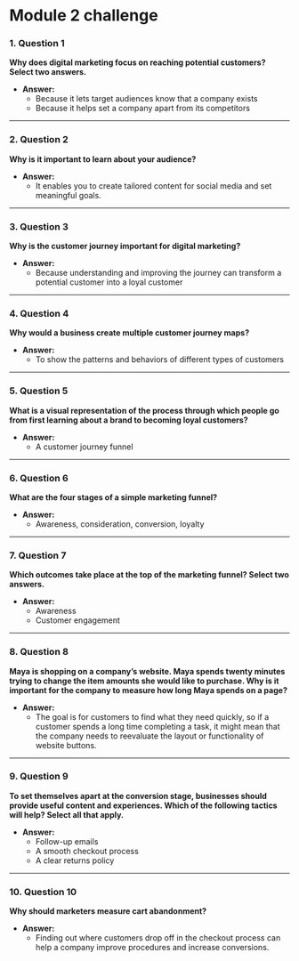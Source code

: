 # Module 2 challenge


### 1. **Question 1**  
**Why does digital marketing focus on reaching potential customers? Select two answers.**

- **Answer:**  
  - Because it lets target audiences know that a company exists  
  - Because it helps set a company apart from its competitors  

---

### 2. **Question 2**  
**Why is it important to learn about your audience?**

- **Answer:**  
  - It enables you to create tailored content for social media and set meaningful goals.

---

### 3. **Question 3**  
**Why is the customer journey important for digital marketing?**

- **Answer:**  
  - Because understanding and improving the journey can transform a potential customer into a loyal customer

---

### 4. **Question 4**  
**Why would a business create multiple customer journey maps?**

- **Answer:**  
  - To show the patterns and behaviors of different types of customers

---

### 5. **Question 5**  
**What is a visual representation of the process through which people go from first learning about a brand to becoming loyal customers?**

- **Answer:**  
  - A customer journey funnel

---

### 6. **Question 6**  
**What are the four stages of a simple marketing funnel?**

- **Answer:**  
  - Awareness, consideration, conversion, loyalty

---

### 7. **Question 7**  
**Which outcomes take place at the top of the marketing funnel? Select two answers.**

- **Answer:**  
  - Awareness  
  - Customer engagement

---

### 8. **Question 8**  
**Maya is shopping on a company’s website. Maya spends twenty minutes trying to change the item amounts she would like to purchase. Why is it important for the company to measure how long Maya spends on a page?**

- **Answer:**  
  - The goal is for customers to find what they need quickly, so if a customer spends a long time completing a task, it might mean that the company needs to reevaluate the layout or functionality of website buttons.

---

### 9. **Question 9**  
**To set themselves apart at the conversion stage, businesses should provide useful content and experiences. Which of the following tactics will help? Select all that apply.**

- **Answer:**  
  - Follow-up emails  
  - A smooth checkout process  
  - A clear returns policy

---

### 10. **Question 10**  
**Why should marketers measure cart abandonment?**

- **Answer:**  
  - Finding out where customers drop off in the checkout process can help a company improve procedures and increase conversions.
